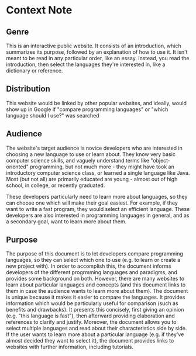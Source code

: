# Context Note

## Genre

This is an interactive public website. It consists of an introduction, which summarizes its purpose, followed by an explanation of how to use it. It isn't meant to be read in any particular order, like an essay. Instead, you read the introduction, then select the languages they're interested in, like a dictionary or reference.

## Distribution

This website would be linked by other popular websites, and ideally, would show up in Google if "compare programming languages" or "which language should I use?" was searched

## Audience

The website's target audience is novice developers who are interested in choosing a new language to use or learn about. They know very basic computer science skills, and vaguely understand terms like "object-oriented" programming, but not much more - they might have took an introductory computer science class, or learned a single language like Java. Most (but not all) are primarily educated are young - almost out of high school, in college, or recently graduated.

These developers particularly need to learn more about languages, so they can choose one which will make their goal easiest. For example, if they want to write a fast program, they would select an efficient language. These developers are also interested in programming languages in general, and as a secondary goal, want to learn more about them.

## Purpose

The purpose of this document is to let developers compare programming languages, so they can select which one to use (e.g. to learn or create a new project with). In order to accomplish this, the document informs developers of the different progrmming languages and paradigms, and provides some background on both. However, there are many websites to learn about particular languages and concepts (and this document links to them in case the audience wants to learn more about them). The document is unique because it makes it easier to compare the languages. It provides information which would be particularly useful for comparison (such as benefits and drawbacks). It presents this concisely, first giving an opinion (e.g. "this language is fast"), then afterward providing elaboration and references to clarify and justify. Moreover, the document allows you to select multiple languages and read about their characteristics side by side. If the user wants to learn more about a particular language (e.g. if they've almost decided they want to select it), the document provides links to websites with further information, including tutorials.
